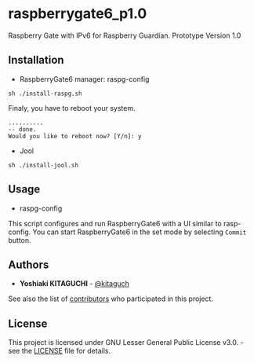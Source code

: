 # raspberrygate6_p1.0
Raspberry Gate with IPv6 for Raspberry Guardian. Prototype Version 1.0

## Installation
- RaspberryGate6 manager: raspg-config
```
sh ./install-raspg.sh
```
Finaly, you have to reboot your system.
```
..........
-- done.
Would you like to reboot now? [Y/n]: y
```

- Jool
```
sh ./install-jool.sh
```

## Usage
- raspg-config

This script configures and run RaspberryGate6 with a UI similar to rasp-config.
You can start RaspberryGate6 in the set mode by selecting `Commit` button.

## Authors
- **Yoshiaki KITAGUCHI** - [@kitaguch](https://github.com/kitaguch)

See also the list of [contributors](https://github.com/RaspberryGuardian/raspberrygate6_p1.0/graphs/contributors) who participated in this project.

## License
This project is licensed under GNU Lesser General Public License v3.0. - see the [LICENSE](LICENSE) file for details.
